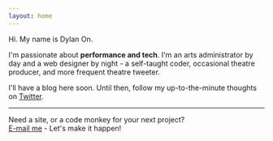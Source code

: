 ```yaml
---
layout: home
---
```


<p class="h1"><span class="hi">Hi.</span> <span class="mynameis">My name is Dylan On.</span></p>

<div class="hometext">
<p>
	I'm passionate about <strong>performance and tech</strong>. I'm an arts administrator by day and
	a web designer by night - a self-taught coder, occasional theatre producer,
	and more frequent theatre tweeter.
</p>
<p>
	I'll have a blog here soon. Until then, follow my up-to-the-minute thoughts on <a href="https://twitter.com/dylanon" class="twitter">Twitter</a>.
</p>
<hr>
<p class="small">Need a site, or a code monkey for your next project?<br><a href="mailto:hey@dylanon.com">E-mail me</a> - Let's make it happen!</p>
</div>